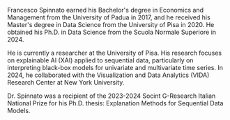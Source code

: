 Francesco Spinnato earned his Bachelor's degree in Economics and Management from the University of Padua in 2017, and he received his Master's degree in Data Science from the University of Pisa in 2020. He obtained his Ph.D. in Data Science from the Scuola Normale Superiore in 2024.
 
He is currently a researcher at the University of Pisa. His research focuses on explainable AI (XAI) applied to sequential data, particularly on interpreting black-box models for univariate and multivariate time series. In 2024, he collaborated with the Visualization and Data Analytics (VIDA) Research Center at New York University.
 
Dr. Spinnato was a recipient of the 2023-2024 Socint G-Research Italian National Prize for his Ph.D. thesis: Explanation Methods for Sequential Data Models.
